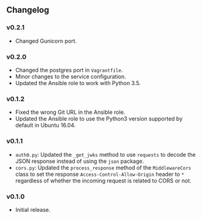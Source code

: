 ## Changelog

### v0.2.1

- Changed Gunicorn port.

### v0.2.0

- Changed the postgres port in `Vagrantfile`.
- Minor changes to the service configuration.
- Updated the Ansible role to work with Python 3.5.

### v0.1.2

- Fixed the wrong Git URL in the Ansible role.
- Updated the Ansible role to use the Python3 version supported by default in Ubuntu 16.04.

### v0.1.1

- `auth0.py`: Updated the `_get_jwks` method to use `requests` to decode the JSON response instead of using the `json` package.
- `cors.py`: Updated the `process_response` method of the `MiddlewareCors` class to set the response `Access-Control-Allow-Origin` header to `*` regardless of whether the incoming request is related to CORS or not.

### v0.1.0

- Initial release.
